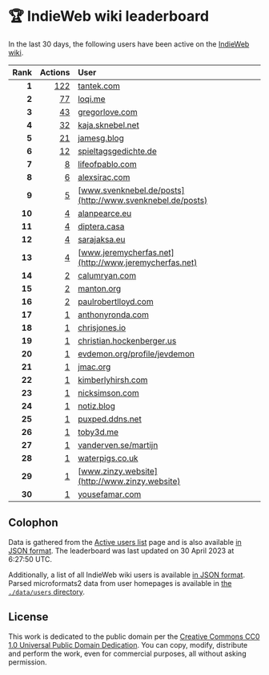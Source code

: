 # 🏆 IndieWeb wiki leaderboard

In the last 30 days, the following users have been active on the [IndieWeb wiki](https://indieweb.org).

| Rank | Actions | User |
|-----:|--------:|:-----|
| **1** | [122](https://indieweb.org/Special:Contributions/Tantek.com) | [tantek.com](http://tantek.com) |
| **2** | [77](https://indieweb.org/Special:Contributions/Loqi.me) | [loqi.me](http://loqi.me) |
| **3** | [43](https://indieweb.org/Special:Contributions/Gregorlove.com) | [gregorlove.com](http://gregorlove.com) |
| **4** | [32](https://indieweb.org/Special:Contributions/Kaja.sknebel.net) | [kaja.sknebel.net](http://kaja.sknebel.net) |
| **5** | [21](https://indieweb.org/Special:Contributions/Jamesg.blog) | [jamesg.blog](http://jamesg.blog) |
| **6** | [12](https://indieweb.org/Special:Contributions/Spieltagsgedichte.de) | [spieltagsgedichte.de](http://spieltagsgedichte.de) |
| **7** | [8](https://indieweb.org/Special:Contributions/Lifeofpablo.com) | [lifeofpablo.com](http://lifeofpablo.com) |
| **8** | [6](https://indieweb.org/Special:Contributions/Alexsirac.com) | [alexsirac.com](http://alexsirac.com) |
| **9** | [5](https://indieweb.org/Special:Contributions/Www.svenknebel.de_posts) | [www.svenknebel.de/posts](http://www.svenknebel.de/posts) |
| **10** | [4](https://indieweb.org/Special:Contributions/Alanpearce.eu) | [alanpearce.eu](http://alanpearce.eu) |
| **11** | [4](https://indieweb.org/Special:Contributions/Diptera.casa) | [diptera.casa](http://diptera.casa) |
| **12** | [4](https://indieweb.org/Special:Contributions/Sarajaksa.eu) | [sarajaksa.eu](http://sarajaksa.eu) |
| **13** | [4](https://indieweb.org/Special:Contributions/Www.jeremycherfas.net) | [www.jeremycherfas.net](http://www.jeremycherfas.net) |
| **14** | [2](https://indieweb.org/Special:Contributions/Calumryan.com) | [calumryan.com](http://calumryan.com) |
| **15** | [2](https://indieweb.org/Special:Contributions/Manton.org) | [manton.org](http://manton.org) |
| **16** | [2](https://indieweb.org/Special:Contributions/Paulrobertlloyd.com) | [paulrobertlloyd.com](http://paulrobertlloyd.com) |
| **17** | [1](https://indieweb.org/Special:Contributions/Anthonyronda.com) | [anthonyronda.com](http://anthonyronda.com) |
| **18** | [1](https://indieweb.org/Special:Contributions/Chrisjones.io) | [chrisjones.io](http://chrisjones.io) |
| **19** | [1](https://indieweb.org/Special:Contributions/Christian.hockenberger.us) | [christian.hockenberger.us](http://christian.hockenberger.us) |
| **20** | [1](https://indieweb.org/Special:Contributions/Evdemon.org_profile_jevdemon) | [evdemon.org/profile/jevdemon](http://evdemon.org/profile/jevdemon) |
| **21** | [1](https://indieweb.org/Special:Contributions/Jmac.org) | [jmac.org](http://jmac.org) |
| **22** | [1](https://indieweb.org/Special:Contributions/Kimberlyhirsh.com) | [kimberlyhirsh.com](http://kimberlyhirsh.com) |
| **23** | [1](https://indieweb.org/Special:Contributions/Nicksimson.com) | [nicksimson.com](http://nicksimson.com) |
| **24** | [1](https://indieweb.org/Special:Contributions/Notiz.blog) | [notiz.blog](http://notiz.blog) |
| **25** | [1](https://indieweb.org/Special:Contributions/Puxped.ddns.net) | [puxped.ddns.net](http://puxped.ddns.net) |
| **26** | [1](https://indieweb.org/Special:Contributions/Toby3d.me) | [toby3d.me](http://toby3d.me) |
| **27** | [1](https://indieweb.org/Special:Contributions/Vanderven.se_martijn) | [vanderven.se/martijn](http://vanderven.se/martijn) |
| **28** | [1](https://indieweb.org/Special:Contributions/Waterpigs.co.uk) | [waterpigs.co.uk](http://waterpigs.co.uk) |
| **29** | [1](https://indieweb.org/Special:Contributions/Www.zinzy.website) | [www.zinzy.website](http://www.zinzy.website) |
| **30** | [1](https://indieweb.org/Special:Contributions/Yousefamar.com) | [yousefamar.com](http://yousefamar.com) |


## Colophon

Data is gathered from the [Active users list](https://indieweb.org/Special:ActiveUsers) page and is also available [in JSON format](https://github.com/jgarber623/indieweb-wiki-leaderboard/blob/main/data/leaderboard.json). The leaderboard was last updated on 30 April 2023 at 6:27:50 UTC.

Additionally, a list of all IndieWeb wiki users is available [in JSON format](https://github.com/jgarber623/indieweb-wiki-leaderboard/blob/main/data/users.json). Parsed microformats2 data from user homepages is available in [the `./data/users` directory](https://github.com/jgarber623/indieweb-wiki-leaderboard/blob/main/data/users).

## License

This work is dedicated to the public domain per the [Creative Commons CC0 1.0 Universal Public Domain Dedication](https://creativecommons.org/publicdomain/zero/1.0/). You can copy, modify, distribute and perform the work, even for commercial purposes, all without asking permission.

